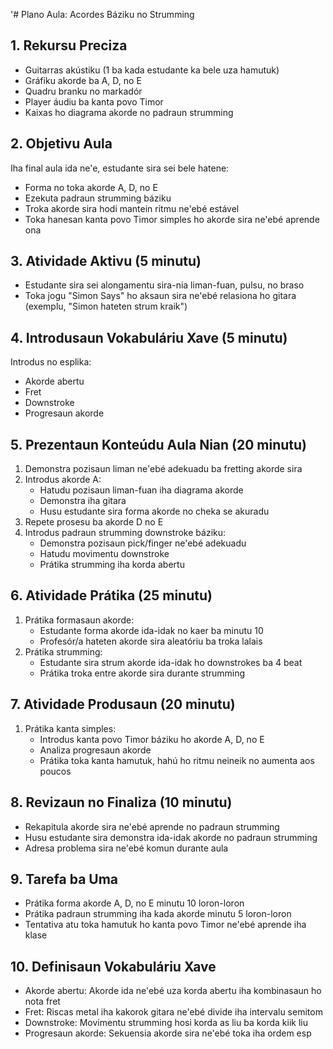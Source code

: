 '# Plano Aula: Acordes Báziku no Strumming

## 1. Rekursu Preciza

- Guitarras akústiku (1 ba kada estudante ka bele uza hamutuk)
- Gráfiku akorde ba A, D, no E
- Quadru branku no markadór
- Player áudiu ba kanta povo Timor
- Kaixas ho diagrama akorde no padraun strumming

## 2. Objetivu Aula

Iha final aula ida ne'e, estudante sira sei bele hatene:
- Forma no toka akorde A, D, no E
- Ezekuta padraun strumming báziku
- Troka akorde sira hodi mantein ritmu ne'ebé estável
- Toka hanesan kanta povo Timor simples ho akorde sira ne'ebé aprende ona

## 3. Atividade Aktivu (5 minutu)

- Estudante sira sei alongamentu sira-nia liman-fuan, pulsu, no braso
- Toka jogu "Simon Says" ho aksaun sira ne'ebé relasiona ho gitara (exemplu, "Simon hateten strum kraik")

## 4. Introdusaun Vokabuláriu Xave (5 minutu)

Introdus no esplika:
- Akorde abertu
- Fret
- Downstroke
- Progresaun akorde

## 5. Prezentaun Konteúdu Aula Nian (20 minutu)

1. Demonstra pozisaun liman ne'ebé adekuadu ba fretting akorde sira
2. Introdus akorde A:
   - Hatudu pozisaun liman-fuan iha diagrama akorde
   - Demonstra iha gitara
   - Husu estudante sira forma akorde no cheka se akuradu
3. Repete prosesu ba akorde D no E
4. Introdus padraun strumming downstroke báziku:
   - Demonstra pozisaun pick/finger ne'ebé adekuadu
   - Hatudu movimentu downstroke
   - Prátika strumming iha korda abertu

## 6. Atividade Prátika (25 minutu)

1. Prátika formasaun akorde:
   - Estudante forma akorde ida-idak no kaer ba minutu 10
   - Profesór/a hateten akorde sira aleatóriu ba troka lalais
2. Prátika strumming:
   - Estudante sira strum akorde ida-idak ho downstrokes ba 4 beat
   - Prátika troka entre akorde sira durante strumming

## 7. Atividade Produsaun (20 minutu)

1. Prátika kanta simples:
   - Introdus kanta povo Timor báziku ho akorde A, D, no E
   - Analiza progresaun akorde
   - Prátika toka kanta hamutuk, hahú ho ritmu neineik no aumenta aos poucos

## 8. Revizaun no Finaliza (10 minutu)

- Rekapitula akorde sira ne'ebé aprende no padraun strumming
- Husu estudante sira demonstra ida-idak akorde no padraun strumming
- Adresa problema sira ne'ebé komun durante aula

## 9. Tarefa ba Uma

- Prátika forma akorde A, D, no E minutu 10 loron-loron
- Prátika padraun strumming iha kada akorde minutu 5 loron-loron
- Tentativa atu toka hamutuk ho kanta povo Timor ne'ebé aprende iha klase

## 10. Definisaun Vokabuláriu Xave

- Akorde abertu: Akorde ida ne'ebé uza korda abertu iha kombinasaun ho nota fret
- Fret: Riscas metal iha kakorok gitara ne'ebé divide iha intervalu semitom
- Downstroke: Movimentu strumming hosi korda as liu ba korda kiik liu
- Progresaun akorde: Sekuensia akorde sira ne'ebé toka iha ordem esp